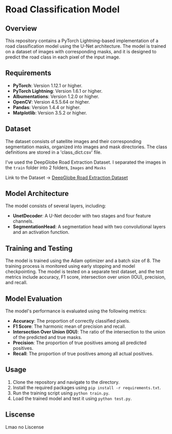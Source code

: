 # Road Classification Model 

## Overview
This repository contains a PyTorch Lightning-based implementation of a road classification model using the U-Net architecture. The model is trained on a dataset of images with corresponding masks, and it is designed to predict the road class in each pixel of the input image.

## Requirements
- **PyTorch**: Version 1.12.1 or higher.
- **PyTorch Lightning**: Version 1.6.1 or higher.
- **Albumentations**: Version 1.2.0 or higher.
- **OpenCV**: Version 4.5.5.64 or higher.
- **Pandas**: Version 1.4.4 or higher.
- **Matplotlib**: Version 3.5.2 or higher.
  
## Dataset

The dataset consists of satellite images and their corresponding segmentation masks, organized into images and mask directories. The class definitions are stored in a 'class_dict.csv' file.

I've used the DeepGlobe Road Extraction Dataset. I separated the images in the `train` folder into 2 folders, `Images` and `Masks`

Link to the Dataset -> [DeepGlobe Road Extraction Dataset](https://www.kaggle.com/datasets/balraj98/deepglobe-road-extraction-dataset)

## Model Architecture
The model consists of several layers, including:
- **UnetDecoder**: A U-Net decoder with two stages and four feature channels.
- **SegmentationHead**: A segmentation head with two convolutional layers and an activation function.

## Training and Testing
The model is trained using the Adam optimizer and a batch size of 8. The training process is monitored using early stopping and model checkpointing. The model is tested on a separate test dataset, and the test metrics include accuracy, F1 score, intersection over union (IOU), precision, and recall.

## Model Evaluation
The model's performance is evaluated using the following metrics:
- **Accuracy**: The proportion of correctly classified pixels.
- **F1 Score**: The harmonic mean of precision and recall.
- **Intersection Over Union (IOU)**: The ratio of the intersection to the union of the predicted and true masks.
- **Precision**: The proportion of true positives among all predicted positives.
- **Recall**: The proportion of true positives among all actual positives.

## Usage
1. Clone the repository and navigate to the directory.
2. Install the required packages using `pip install -r requirements.txt`.
3. Run the training script using `python train.py`.
4. Load the trained model and test it using `python test.py`.

## Liscense
Lmao no Liscense


